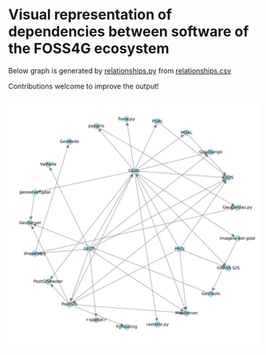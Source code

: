 # Visual representation of dependencies between software of the FOSS4G ecosystem

Below graph is generated by [relationships.py](relationships.py) from [relationships.csv](relationships.csv)

Contributions welcome to improve the output!

![Graph](relationships.png "Graph")
